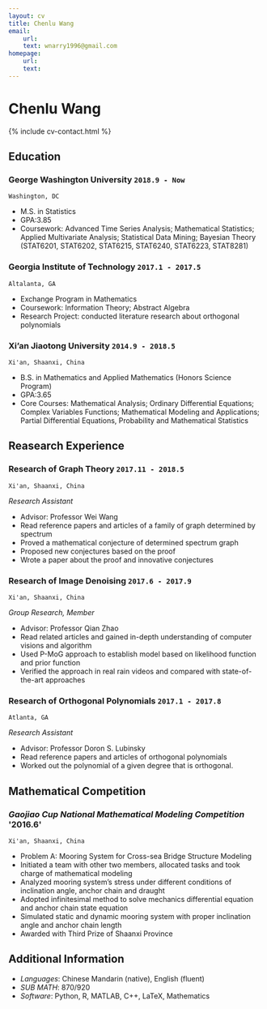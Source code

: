 ```yaml
---
layout: cv
title: Chenlu Wang
email:
    url:
    text: wnarry1996@gmail.com
homepage:
    url:
    text:
---
```

# Chenlu __Wang__

<!--
include contact information from the front matter
Supported arguments:
    - homepage: url, text
    - phone
    - email
-->
{% include cv-contact.html %}

## Education

### __George Washington University__ `2018.9 - Now`
```
Washington, DC
```
- M.S. in Statistics
- GPA:3.85
- Coursework: Advanced Time Series Analysis; Mathematical Statistics; Applied Multivariate Analysis; Statistical Data Mining; Bayesian Theory (STAT6201, STAT6202, STAT6215, STAT6240, STAT6223, STAT8281)

### __Georgia Institute of Technology__ `2017.1 - 2017.5`
```
Altalanta, GA
```
- Exchange Program in Mathematics
- Coursework: Information Theory; Abstract Algebra
- Research Project: conducted literature research about orthogonal polynomials


### __Xi’an Jiaotong University__ `2014.9 - 2018.5`
```
Xi'an, Shaanxi, China
```
- B.S. in Mathematics and Applied Mathematics (Honors Science Program)
- GPA:3.65
- Core Courses: Mathematical Analysis; Ordinary Differential Equations; Complex Variables Functions; Mathematical Modeling and Applications; Partial Differential Equations, Probability and Mathematical Statistics

## Reasearch Experience

### __Research of Graph Theory__  `2017.11 - 2018.5`
```
Xi'an, Shaanxi, China
```
_Research Assistant_<br>
- Advisor: Professor Wei Wang
- Read reference papers and articles of a family of graph determined by spectrum
- Proved a mathematical conjecture of determined spectrum graph
- Proposed new conjectures based on the proof
- Wrote a paper about the proof and innovative conjectures

### __Research of Image Denoising__ `2017.6 - 2017.9`
```
Xi'an, Shaanxi, China
```
_Group Research, Member_<br>
- Advisor: Professor Qian Zhao
- Read related articles and gained in-depth understanding of computer visions and algorithm
- Used P-MoG approach to establish model based on likelihood function and prior function
- Verified the approach in real rain videos and compared with state-of-the-art approaches

### __Research of Orthogonal Polynomials__ `2017.1 - 2017.8`
```
Atlanta, GA
```
_Research Assistant_<br>
- Advisor: Professor Doron S. Lubinsky
- Read reference papers and articles of orthogonal polynomials
- Worked out the polynomial of a given degree that is orthogonal.

## Mathematical Competition

### _Gaojiao Cup National Mathematical Modeling Competition_ '2016.6'
```
Xi'an, Shaanxi, China
```
- Problem A: Mooring System for Cross-sea Bridge Structure Modeling
- Initiated a team with other two members, allocated tasks and took charge of mathematical modeling
- Analyzed mooring system’s stress under different conditions of inclination angle, anchor chain and draught
- Adopted infinitesimal method to solve mechanics differential equation and anchor chain state equation
- Simulated static and dynamic mooring system with proper inclination angle and anchor chain length
- Awarded with Third Prize of Shaanxi Province


## Additional Information

- _Languages_: Chinese Mandarin (native), English (fluent)
- _SUB MATH_: 870/920
- _Software_: Python, R, MATLAB, C++, LaTeX, Mathematics


<!-- ### Footer

Last updated: May 2013 -->
